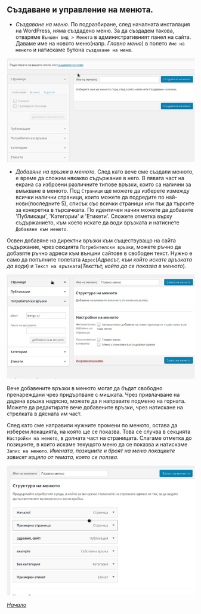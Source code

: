 ## Създаване и управление на менюта.

  - *Създаване на меню.* По подразбиране, след началната инсталация на WordPress, няма създадено меню. За да създадем такова, отваряме `Външен вид > Менюта`
  в административният панел на сайта. Даваме име на новото меню(напр. *Главно меню*) в полето `Име на менюто` и натискаме бутона
  `създаване на меню`.

  ![Създаване на ново меню](assets/menu_creation.gif)

  - *Добавяне на връзки в менюто.* След като вече сме създали менюто, е време да сложим някакво съдържание в него. В лявата част на екрана са изброени различните типове връзки,
  които са налични за вмъкване в менюто. Под `Страници` ще можете да изберете измежду всички налични страници, които можете да подредите по
  най-нови(последните 5), списък със всички страници или пък да търсите за конкретна в търсачката. По идентичен начин можете да добавите 'Публикаци',
  'Категории' и 'Етикети'. Сложете отметка върху съдържанието, към което искате да води връзката и натиснете `Добавяне към менюто`.

  Освен добавяне на директни връзки към съществуващо на сайта съдържание, чрез секцията `Потребителски връзки`, можете ръчно да добавяте ръчно адреси
  към външни сайтове в свободен текст. Нужно е само да попълните полетата `Адрес`(*Адресът, към който искате връзката да води*) и `Текст на връзката`(*Текстът, който да се показва в менюто*).

  ![Добавяне на връзки към меню](assets/adding_links.gif)

  Вече добавените връзки в менюто могат да бъдат свободно пренареждани чрез придърпване с мишката. Чрез привлачване на дадена връзка надясно, можете да я направите подменю на горната.
  Можете да редактирате вече добавените връзки, чрез натискане на стрелката в дясната им част.

  След като сме направили нужните промени по менюто, остава да изберем локацията, на която ще се показва. Това се случва в секцията `Настройки на менюто`, в долната част на страницата.
  Слагаме отметка до позициите, в които искаме текущото меню да се показва и натискаме `Запис на менюто`.
  *Имената, позициите и броят на меню локациите зависят изцяло от темата, която се ползва.*

  ![Пренареждане и запазване на меню](assets/menu_ordering_and_saving.gif)

[*Начало*](README.md)
